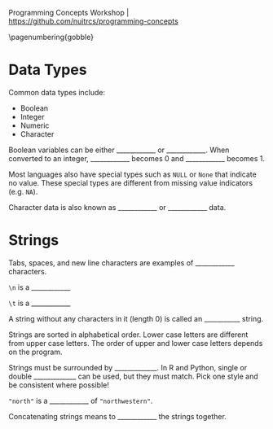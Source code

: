 Programming Concepts Workshop | https://github.com/nuitrcs/programming-concepts


\pagenumbering{gobble}

# Data Types

Common data types include:

* Boolean
* Integer
* Numeric
* Character

Boolean variables can be either ____________ or ____________.  When converted to an integer, ____________ becomes 0 and ____________ becomes 1.  

Most languages also have special types such as `NULL` or `None` that indicate no value.  These special types are different from missing value indicators (e.g. `NA`).

Character data is also known as ____________ or ____________ data.  

# Strings

Tabs, spaces, and new line characters are examples of ____________ characters.

`\n` is a ____________

`\t` is a ____________

A string without any characters in it (length 0) is called an ___________ string.

Strings are sorted in alphabetical order.  Lower case letters are different from upper case letters.  The order of upper and lower case letters depends on the program.

Strings must be surrounded by _____________.  In R and Python, single or double _____________ can be used, but they must match.  Pick one style and be consistent where possible!

`"north"` is a ____________ of `"northwestern"`.  

Concatenating strings means to ____________ the strings together.  




